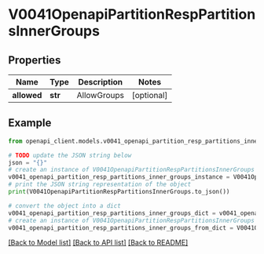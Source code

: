 # V0041OpenapiPartitionRespPartitionsInnerGroups


## Properties

Name | Type | Description | Notes
------------ | ------------- | ------------- | -------------
**allowed** | **str** | AllowGroups | [optional] 

## Example

```python
from openapi_client.models.v0041_openapi_partition_resp_partitions_inner_groups import V0041OpenapiPartitionRespPartitionsInnerGroups

# TODO update the JSON string below
json = "{}"
# create an instance of V0041OpenapiPartitionRespPartitionsInnerGroups from a JSON string
v0041_openapi_partition_resp_partitions_inner_groups_instance = V0041OpenapiPartitionRespPartitionsInnerGroups.from_json(json)
# print the JSON string representation of the object
print(V0041OpenapiPartitionRespPartitionsInnerGroups.to_json())

# convert the object into a dict
v0041_openapi_partition_resp_partitions_inner_groups_dict = v0041_openapi_partition_resp_partitions_inner_groups_instance.to_dict()
# create an instance of V0041OpenapiPartitionRespPartitionsInnerGroups from a dict
v0041_openapi_partition_resp_partitions_inner_groups_from_dict = V0041OpenapiPartitionRespPartitionsInnerGroups.from_dict(v0041_openapi_partition_resp_partitions_inner_groups_dict)
```
[[Back to Model list]](../README.md#documentation-for-models) [[Back to API list]](../README.md#documentation-for-api-endpoints) [[Back to README]](../README.md)


